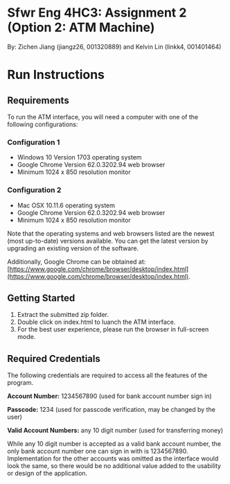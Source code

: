 # Sfwr Eng 4HC3: Assignment 2 (Option 2: ATM Machine)
By: Zichen Jiang (jiangz26, 001320889) and Kelvin Lin (linkk4, 001401464)

# Run Instructions

## Requirements
To run the ATM interface, you will need a computer with one of the following configurations:

### Configuration 1
- Windows 10 Version 1703 operating system
- Google Chrome Version 62.0.3202.94 web browser
- Minimum 1024 x 850 resolution monitor

### Configuration 2
- Mac OSX 10.11.6 operating system
- Google Chrome Version 62.0.3202.94 web browser
- Minimum 1024 x 850 resolution monitor

Note that the operating systems and web browsers listed are the newest (most up-to-date) versions available. You can get the latest version by upgrading an existing version of the software.

Additionally, Google Chrome can be obtained at: [https://www.google.com/chrome/browser/desktop/index.html](https://www.google.com/chrome/browser/desktop/index.html).

## Getting Started
1. Extract the submitted zip folder.
2. Double click on index.html to luanch the ATM interface.
3. For the best user experience, please run the browser in full-screen mode.

## Required Credentials
The following credentials are required to access all the features of the program.

**Account Number:** 1234567890 (used for bank account number sign in)

**Passcode:** 1234 (used for passcode verification, may be changed by the user)

**Valid Account Numbers:** any 10 digit number (used for transferring money)

While any 10 digit number is accepted as a valid bank account number, the only bank account number one can sign in with is 1234567890. Implementation for the other accounts was omitted as the interface would look the same, so there would be no additional value added to the usability or design of the application.